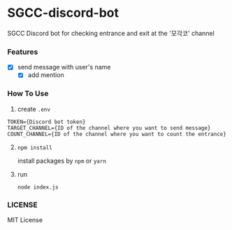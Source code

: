 # SGCC-discord-bot

SGCC Discord bot for checking entrance and exit at the '모각코' channel

### Features

- [x] send message with user's name
  - [x] add mention

### How To Use

1. create `.env`

```
TOKEN={Discord bot token}
TARGET_CHANNEL={ID of the channel where you want to send message}
COUNT_CHANNEL={ID of the channel where you want to count the entrance}
```

2. `npm install`

   install packages by `npm` or `yarn`

3. run

   `node index.js`

### LICENSE

MIT License
